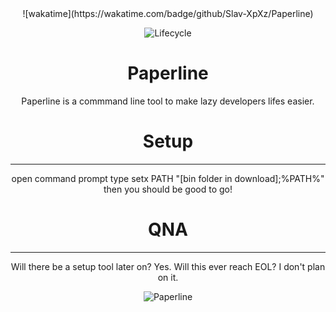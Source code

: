 <div align="center">
![wakatime](https://wakatime.com/badge/github/Slav-XpXz/Paperline)
  
![Lifecycle](https://img.shields.io/badge/lifecycle-in%20development-green)
# Paperline
Paperline is a commmand line tool to make lazy developers lifes easier.

# Setup
----
open command prompt
type setx PATH "[bin folder in download];%PATH%"
then you should be good to go!

# QNA
----
Will there be a setup tool later on?
Yes.
Will this ever reach EOL?
I don't plan on it.

![Paperline](https://user-images.githubusercontent.com/76703277/198896749-bd095eb5-69f6-465c-853f-33e08dfef5ec.png)
